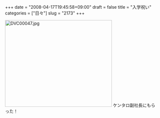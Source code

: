 +++
date = "2008-04-17T19:45:58+09:00"
draft = false
title = "入学祝い"
categories = ["日々"]
slug = "2173"
+++

<img alt="DVC00047.jpg" class="pict" height="288" src="http://ieiriblog.img.jugem.jp/20080417_444643.jpg" width="352" />
ケンタロ副社長にもらった！
